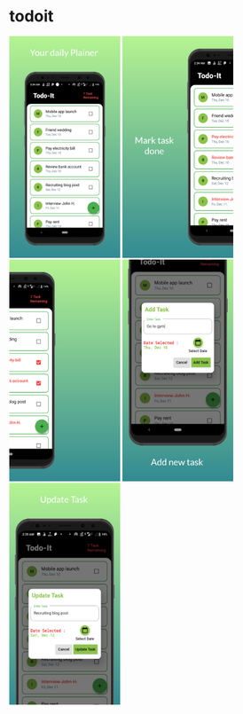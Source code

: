# todoit

<img src="screenshot/screen_1.png" width="200" height="400">
<img src="screenshot/screen_2.png" width="200" height="400">
<img src="screenshot/screen_3.png" width="200" height="400">
<img src="screenshot/screen_4.png" width="200" height="400">
<img src="screenshot/screen_5.png" width="200" height="400">




